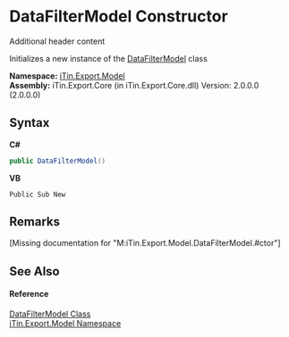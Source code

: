 # DataFilterModel Constructor 
Additional header content 

Initializes a new instance of the <a href="T_iTin_Export_Model_DataFilterModel">DataFilterModel</a> class

**Namespace:**&nbsp;<a href="N_iTin_Export_Model">iTin.Export.Model</a><br />**Assembly:**&nbsp;iTin.Export.Core (in iTin.Export.Core.dll) Version: 2.0.0.0 (2.0.0.0)

## Syntax

**C#**<br />
``` C#
public DataFilterModel()
```

**VB**<br />
``` VB
Public Sub New
```


## Remarks
\[Missing <remarks> documentation for "M:iTin.Export.Model.DataFilterModel.#ctor"\]

## See Also


#### Reference
<a href="T_iTin_Export_Model_DataFilterModel">DataFilterModel Class</a><br /><a href="N_iTin_Export_Model">iTin.Export.Model Namespace</a><br />